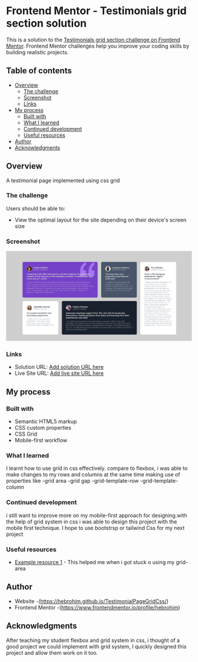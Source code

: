 # Frontend Mentor - Testimonials grid section solution

This is a solution to the [Testimonials grid section challenge on Frontend Mentor](https://www.frontendmentor.io/challenges/testimonials-grid-section-Nnw6J7Un7). Frontend Mentor challenges help you improve your coding skills by building realistic projects. 

## Table of contents

- [Overview](#overview)
  - [The challenge](#the-challenge)
  - [Screenshot](#screenshot)
  - [Links](#links)
- [My process](#my-process)
  - [Built with](#built-with)
  - [What I learned](#what-i-learned)
  - [Continued development](#continued-development)
  - [Useful resources](#useful-resources)
- [Author](#author)
- [Acknowledgments](#acknowledgments)



## Overview
A testimonial page implemented using css grid
### The challenge

Users should be able to:

- View the optimal layout for the site depending on their device's screen size

### Screenshot

![](./design/screenShot.png)





### Links

- Solution URL: [Add solution URL here](https://github.com/hebrohim/TestimonialPageGridCss/)
- Live Site URL: [Add live site URL here](https://hebrohim.github.io/TestimonialPageGridCss/)

## My process

### Built with

- Semantic HTML5 markup
- CSS custom properties
- CSS Grid
- Mobile-first workflow




### What I learned

I learnt how to use grid in css effectively. compare to flexbox, i was able to make changes to my rows and columns at the same time making use of properties like 
-grid area
-grid gap
-grid-template-row
-grid-template-column



### Continued development

i still want to improve more on my mobile-first approach for designing.with the help of grid system in css i was able to design this project with the mobile first technique. I hope to use bootstrsp or tailwind Css for my next project


### Useful resources

- [Example resource 1](https://www.w3schools.com/css/css_grid.asp) - This helped me when i got stuck o using my grid-area


 

## Author

- Website -(https://hebrohim.github.io/TestimonialPageGridCss/)
- Frontend Mentor -(https://www.frontendmentor.io/profile/hebrohim)

## Acknowledgments
After teaching my student flexbox and grid system in css, i thought of a good project we could implement with grid system, I quickly designed this project and allow them work on it too. 